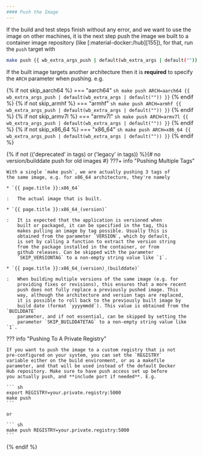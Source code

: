```yaml
---
#### Push the Image
---
```


If the build and test steps finish without any error, and we want
to use the image on other machines, it is the next step push the
image we built to a container image repository (like
[:material-docker:/hub][155]), for that, run the `push` target
with

``` sh
make push {{ wb_extra_args_push | default(wb_extra_args | default("")) }}
```

If the built image targets another architecture then it is
**required** to specify the `ARCH` parameter when pushing. e.g.

{% if not skip_aarch64 %}
=== "aarch64"
    ``` sh
    make push ARCH=aarch64 {{ wb_extra_args_push | default(wb_extra_args | default("")) }}
    ```
{% endif %}
{% if not skip_armhf %}
=== "armhf"
    ``` sh
    make push ARCH=armhf {{ wb_extra_args_push | default(wb_extra_args | default("")) }}
    ```
{% endif %}
{% if not skip_armv7l %}
=== "armv7l"
    ``` sh
    make push ARCH=armv7l {{ wb_extra_args_push | default(wb_extra_args | default("")) }}
    ```
{% endif %}
{% if not skip_x86_64 %}
=== "x86_64"
    ``` sh
    make push ARCH=x86_64 {{ wb_extra_args_push | default(wb_extra_args | default("")) }}
    ```
{% endif %}

{% if not (('deprecated' in tags) or ('legacy' in tags)) %}{# no version/builddate push for old images #}
???+ info "Pushing Multiple Tags"

    With a single `make push`, we are actually pushing 3 tags of
    the same image, e.g. for x86_64 architecture, they're namely

    * `{{ page.title }}:x86_64`

    :   The actual image that is built.

    * `{{ page.title }}:x86_64_(version)`

    :   It is expected that the application is versioned when
        built or packaged, it can be specified in the tag, this
        makes pulling an image by tag possible. Usually this is
        obtained from the parameter `VERSION`, which by default,
        is set by calling a function to extract the version string
        from the package installed in the container, or from
        github releases. Can be skipped with the parameter
        `SKIP_VERSIONTAG` to a non-empty string value like `1`.

    * `{{ page.title }}:x86_64_(version)_(builddate)`

    :   When building multiple versions of the same image (e.g. for
        providing fixes or revisions), this ensures that a more recent
        push does not fully replace a previously pushed image. This
        way, although the architecture and version tags are replaced,
        it is possible to roll back to the previously built image by
        build date (format `yyyymmdd`). This value is obtained from the `BUILDDATE`
        parameter, and if not essential, can be skipped by setting the
        parameter `SKIP_BUILDDATETAG` to a non-empty string value like `1`.

??? info "Pushing To A Private Registry"

    If you want to push the image to a custom registry that is not
    pre-configured on your system, you can set the `REGISTRY`
    variable either on the build environment, or as a makefile
    parameter, and that will be used instead of the default Docker
    Hub repository. Make sure to have push access set up before
    you actually push, and **include port if needed**. E.g.

    ``` sh
    export REGISTRY=your.private.registry:5000
    make push
    ```

    or

    ``` sh
    make push REGISTRY=your.private.registry:5000
    ```
{% endif %}
